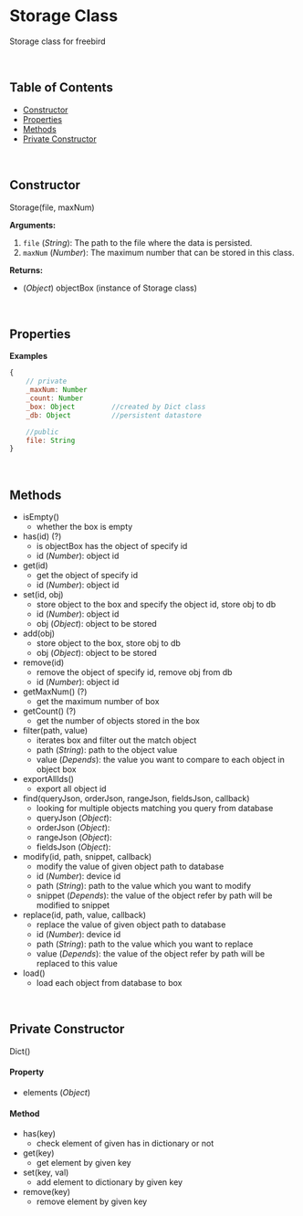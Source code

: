 Storage Class
===============

Storage class for freebird

<br />

## Table of Contents  

* [Constructor](#Constructor)  
* [Properties](#Properties)  
* [Methods](#Methods) 
* [Private Constructor](#Private)

<br />

<a name="Constructor"></a>
## Constructor  

Storage(file, maxNum)

**Arguments:**  

1. `file` (_String_): The path to the file where the data is persisted.
2. `maxNum` (_Number_): The maximum number that can be stored in this class.

**Returns:**  

* (_Object_) objectBox (instance of Storage class)

<br />

<a name="Properties"></a>
## Properties  

**Examples**

```js
{
    // private
    _maxNum: Number
    _count: Number
    _box: Object         //created by Dict class
    _db: Object          //persistent datastore

    //public
    file: String
}
```

<br />

<a name="Methods"></a>
## Methods  

* isEmpty()
    - whether the box is empty
* has(id) (?)
    - is objectBox has the object of specify id
    - id (_Number_): object id
* get(id) 
    - get the object of specify id
    - id (_Number_): object id
* set(id, obj)
    - store object to the box and specify the object id, store obj to db
    - id (_Number_): object id
    - obj (_Object_): object to be stored
* add(obj)
    - store object to the box, store obj to db
    - obj (_Object_): object to be stored
* remove(id)
    - remove the object of specify id, remove obj from db
    - id (_Number_): object id
* getMaxNum() (?)
    - get the maximum number of box
* getCount() (?)
    - get the number of objects stored in the box
* filter(path, value)
    - iterates box and filter out the match object
    - path (_String_): path to the object value 
    - value (_Depends_): the value you want to compare to each object in object box
* exportAllIds()
    - export all object id
* find(queryJson, orderJson, rangeJson, fieldsJson, callback)
    - looking for multiple objects matching you query from database
    - queryJson (_Object_):
    - orderJson (_Object_):
    - rangeJson (_Object_):
    - fieldsJson (_Object_):
* modify(id, path, snippet, callback)
    - modify the value of given object path to database
    - id (_Number_): device id
    - path (_String_): path to the value which you want to modify
    - snippet (_Depends_): the value of the object refer by path will be modified to snippet
* replace(id, path, value, callback)
    - replace the value of given object path to database
    - id (_Number_): device id
    - path (_String_): path to the value which you want to replace
    - value (_Depends_): the value of the object refer by path will be replaced to this value
* load()
    - load each object from database to box

<br />

<a name="Private"></a>
## Private Constructor 

Dict()

#### Property
* elements (_Object_)

#### Method
* has(key)
    - check element of given has in dictionary or not
* get(key)
    - get element by given key
* set(key, val)
    - add element to dictionary by given key
* remove(key)
    - remove element by given key

